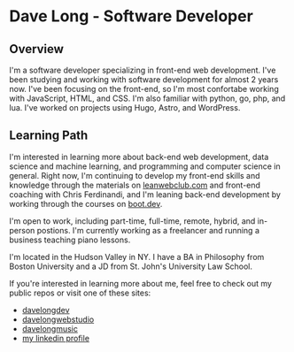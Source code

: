 # Dave Long - Software Developer

## Overview

I'm a software developer specializing in front-end web development.  I've been studying and working with software development for almost 2 years now.  I've been focusing on the front-end, so I'm most confortabe working with JavaScript, HTML, and CSS. I'm also familiar with python, go, php, and lua.  I've worked on projects using Hugo, Astro, and WordPress.  

## Learning Path

I'm interested in learning more about back-end web development, data science and machine learning, and programming and computer science in general.  Right now, I'm continuing to develop my front-end skills and knowledge through the materials on [leanwebclub.com](https://leanwebclub.com) and front-end coaching with Chris Ferdinandi, and I'm leaning back-end development by working through the courses on [boot.dev](https://boot.dev).

I'm open to work, including part-time, full-time, remote, hybrid, and in-person postions.  I'm currently working as a freelancer and running a business teaching piano lessons.

I'm located in the Hudson Valley in NY.  I have a BA in Philosophy from Boston University and a JD from St. John's University Law School.

If you're interested in learning more about me, feel free to check out my public repos or visit one of these sites:

- [davelongdev](https://davelongdev.com)
- [davelongwebstudio](https://davelongwebstudio.com)
- [davelongmusic](https://davelongmusic.com)
- [my linkedin profile](https://linkedin.com/in/davelong111)
